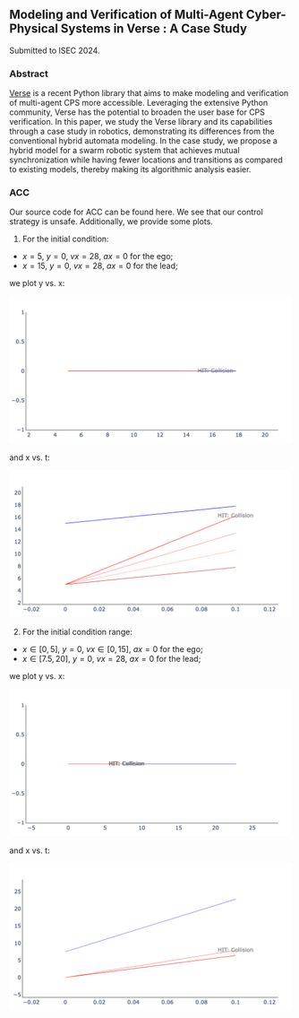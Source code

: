 ## Modeling and Verification of Multi-Agent Cyber-Physical Systems in Verse : A Case Study
Submitted to ISEC 2024.

### Abstract

[Verse](https://github.com/AutoVerse-ai/Verse-library) is a recent Python library that aims to make modeling and verification of multi-agent CPS more accessible. Leveraging the extensive Python community, Verse has the potential to broaden the user base for CPS verification. In this paper, we study the Verse library and its capabilities through a case study in robotics, demonstrating its differences from the conventional hybrid automata modeling. In the case study, we propose a hybrid model for a swarm robotic system that achieves mutual synchronization while having fewer locations and transitions as compared to existing models, thereby making its algorithmic analysis easier.

### ACC

Our source code for ACC can be found here. We see that our control strategy is unsafe. Additionally, we provide some plots.

1. For the initial condition:
* $x = 5$, $y = 0$, $vx = 28$, $ax = 0$ for the ego;
* $x = 15$, $y = 0$, $vx = 28$, $ax = 0$ for the lead;

we plot y vs. x:

![Plot 1](ACC/plot1.png)

and x vs. t:

![Plot 2](ACC/plot3.png)

2. For the initial condition range:
* $x \in [0,5]$, $y = 0$, $vx \in [0,15]$, $ax = 0$ for the ego;
* $x \in [7.5,20]$, $y = 0$, $vx = 28$, $ax = 0$ for the lead;

we plot y vs. x:

![Plot 1](ACC/plot4.png)

and x vs. t:

![Plot 2](ACC/plot2.png)

